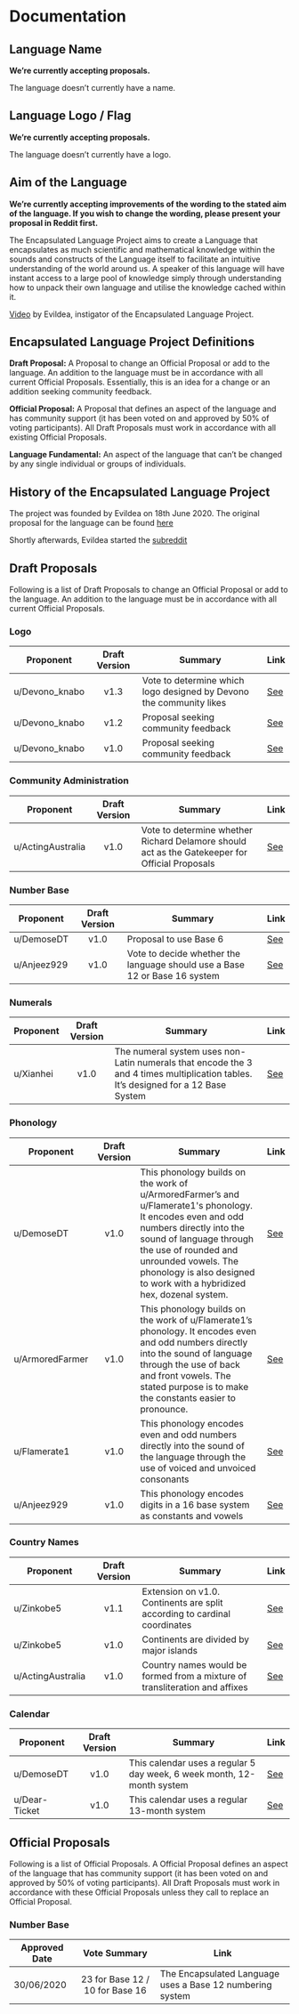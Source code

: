 # Documentation

## Language Name

**We’re currently accepting proposals.**

The language doesn’t currently have a name.

## Language Logo / Flag

**We’re currently accepting proposals.**

The language doesn’t currently have a logo.

## Aim of the Language

**We’re currently accepting improvements of the wording to the stated aim of the language. If you wish to change the wording, please present your proposal in Reddit first.**

The Encapsulated Language Project aims to create a Language that encapsulates as much scientific and mathematical knowledge within the sounds and constructs of the Language itself to facilitate an intuitive understanding of the world around us. A speaker of this language will have instant access to a large pool of knowledge simply through understanding how to unpack their own language and utilise the knowledge cached within it.

[Video](https://youtu.be/0VCLTq6epQQ) by Evildea, instigator of the Encapsulated Language Project.

## Encapsulated Language Project Definitions

**Draft Proposal:** A Proposal to change an Official Proposal or add to the language. An addition to the language must be in accordance with all current Official Proposals. Essentially, this is an idea for a change or an addition seeking community feedback.

**Official Proposal:** A Proposal that defines an aspect of the language and has community support (it has been voted on and approved by 50% of voting participants). All Draft Proposals must work in accordance with all existing Official Proposals.

**Language Fundamental:** An aspect of the language that can’t be changed by any single individual or groups of individuals.

## History of the Encapsulated Language Project

The project was founded by Evildea on 18th June 2020. The original proposal for the language can be found [here](https://www.youtube.com/watch?v=0VCLTq6epQQ)

Shortly afterwards, Evildea started the [subreddit](https://www.reddit.com/r/EncapsulatedLanguage/)

## Draft Proposals

Following is a list of Draft Proposals to change an Official Proposal or add to the language. An addition to the language must be in accordance with all current Official Proposals.

### Logo

| Proponent      | Draft Version | Summary                                                             | Link                                                                                                    |
| -------------- | :-----------: | ------------------------------------------------------------------- | ------------------------------------------------------------------------------------------------------- |
| u/Devono_knabo |     v1.3      | Vote to determine which logo designed by Devono the community likes | [See](https://www.reddit.com/r/EncapsulatedLanguage/comments/hh4mxm/draft_proposal_lets_choose_a_logo/) |
| u/Devono_knabo |     v1.2      | Proposal seeking community feedback                                 | [See](https://www.reddit.com/r/EncapsulatedLanguage/comments/hefbnt/logo_20_in_all_colors/)             |
| u/Devono_knabo |     v1.0      | Proposal seeking community feedback                                 | [See](https://www.reddit.com/r/EncapsulatedLanguage/comments/hefack/logo_20/)                           |

### Community Administration

| Proponent         | Draft Version | Summary                                                                                        | Link                                                                                                                  |
| ----------------- | :-----------: | ---------------------------------------------------------------------------------------------- | --------------------------------------------------------------------------------------------------------------------- |
| u/ActingAustralia |     v1.0      | Vote to determine whether Richard Delamore should act as the Gatekeeper for Official Proposals | [See](https://www.reddit.com/r/EncapsulatedLanguage/comments/hgyh4a/draft_proposal_evildea_act_as_a_gate_keeper_for/) |

### Number Base

| Proponent   | Draft Version | Summary                                                                    | Link                                                                                          |
| ----------- | :-----------: | -------------------------------------------------------------------------- | --------------------------------------------------------------------------------------------- |
| u/DemoseDT  |     v1.0      | Proposal to use Base 6                                                     | [See](https://www.reddit.com/r/EncapsulatedLanguage/comments/hhbond/draft_proposal_base_six/) |
| u/Anjeez929 |     v1.0      | Vote to decide whether the language should use a Base 12 or Base 16 system | [See](https://www.reddit.com/r/EncapsulatedLanguage/comments/hg350n/base_12_or_base_16/)      |

### Numerals

| Proponent | Draft Version | Summary                                                                                                                            | Link                                                                                                              |
| --------- | :-----------: | ---------------------------------------------------------------------------------------------------------------------------------- | ----------------------------------------------------------------------------------------------------------------- |
| u/Xianhei |     v1.0      | The numeral system uses non-Latin numerals that encode the 3 and 4 times multiplication tables. It’s designed for a 12 Base System | [See](https://www.reddit.com/r/EncapsulatedLanguage/comments/hfvung/when_encapsulation_is_going_too_far_part_ii/) |

### Phonology

| Proponent       | Draft Version | Summary                                                                                                                                                                                                                                       | Link                                                                                                                     |
| --------------- | :-----------: | --------------------------------------------------------------------------------------------------------------------------------------------------------------------------------------------------------------------------------------------- | ------------------------------------------------------------------------------------------------------------------------ |
| u/DemoseDT |     v1.0      | This phonology builds on the work of u/ArmoredFarmer’s and u/Flamerate1's phonology. It encodes even and odd numbers directly into the sound of language through the use of rounded and unrounded vowels. The phonology is also designed to work with a hybridized hex, dozenal system. | [See](https://www.reddit.com/r/EncapsulatedLanguage/comments/hihvjk/draft_proposal_hex_dozenal_hybrid_vowel_system/) |
| u/ArmoredFarmer |     v1.0      | This phonology builds on the work of u/Flamerate1’s phonology. It encodes even and odd numbers directly into the sound of language through the use of back and front vowels. The stated purpose is to make the constants easier to pronounce. | [See](https://www.reddit.com/r/EncapsulatedLanguage/comments/hh6uiw/another_draft_proposal_for_phonology_armoredfarmer/) |
| u/Flamerate1    |     v1.0      | This phonology encodes even and odd numbers directly into the sound of the language through the use of voiced and unvoiced consonants                                                                                                         | [See](https://www.reddit.com/r/EncapsulatedLanguage/comments/heo82f/phonology_draft_proposition_flamerate1_f1_for_help/) |
| u/Anjeez929     |     v1.0      | This phonology encodes digits in a 16 base system as constants and vowels                                                                                                                                                                     | [See](https://www.reddit.com/r/EncapsulatedLanguage/comments/hdqgzv/a_base_sixteen_themed_thing/)                        |

### Country Names

| Proponent         | Draft Version | Summary                                                                     | Link                                                                                                                                             |
| ----------------- | :-----------: | --------------------------------------------------------------------------- | ------------------------------------------------------------------------------------------------------------------------------------------------ |
| u/Zinkobe5        |     v1.1      | Extension on v1.0. Continents are split according to cardinal coordinates   | [See](https://www.reddit.com/r/EncapsulatedLanguage/comments/hgy0wu/pictured_proposal_of_continent_division/)                                    |
| u/Zinkobe5        |     v1.0      | Continents are divided by major islands                                     | [See](https://www.reddit.com/r/EncapsulatedLanguage/comments/hfb84h/proposal_for_country_names/fvy7erj/?utm_medium=android_app&utm_source=share) |
| u/ActingAustralia |     v1.0      | Country names would be formed from a mixture of transliteration and affixes | [See](https://www.reddit.com/r/EncapsulatedLanguage/comments/hfb84h/proposal_for_country_names/)                                                 |

### Calendar

| Proponent     | Draft Version | Summary                                                                | Link                                                                                                    |
| ------------- | :-----------: | ---------------------------------------------------------------------- | ------------------------------------------------------------------------------------------------------- |
| u/DemoseDT    |     v1.0      | This calendar uses a regular 5 day week, 6 week month, 12-month system | [See](https://www.reddit.com/r/EncapsulatedLanguage/comments/hhy9ki/draft_proposal_perennial_calendar/) |
| u/Dear-Ticket |     v1.0      | This calendar uses a regular 13-month system                           | [See](https://www.reddit.com/r/EncapsulatedLanguage/comments/hgspol/calendar_system/)                   |

## Official Proposals

Following is a list of Official Proposals. A Official Proposal defines an aspect of the language that has community support (it has been voted on and approved by 50% of voting participants). All Draft Proposals must work in accordance with these Official Proposals unless they call to replace an Official Proposal. 

### Number Base

| Approved Date     | Vote Summary | Link                                                                                                    |
| ------------- | :-----------: | ------------------------------------------------------------------------------------------------------- |
| 30/06/2020    |     23 for Base 12 / 10 for Base 16      | The Encapsulated Language uses a Base 12 numbering system | [See](https://www.reddit.com/r/EncapsulatedLanguage/comments/hg350n/base_12_or_base_16/) |
